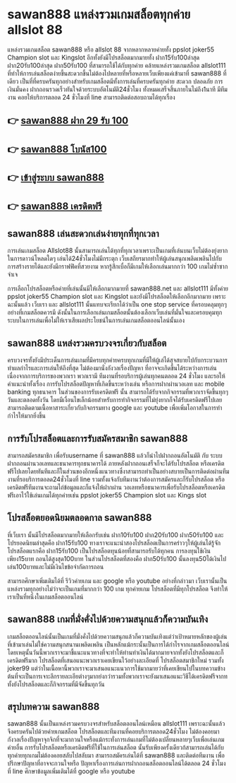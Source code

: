 # sawan888 แหล่งรวมเกมสล็อตทุกค่าย allslot 88
แหล่งรวมเกมสล็อต sawan888 หรือ allslot 88 จากหลากหลายค่ายทั้ง ppslot joker55 Champion slot และ Kingslot อีกทั้งยังมีโปรสล็อตมากมายทั้ง ฝาก15รับ100ล่าสุด ฝาก20รับ100ล่าสุด ฝาก50รับ100 ที่สามารถใช้ได้กับทุกค่าย คล้ายแหล่งรวมเกมสล็อต allslot111 ที่ทำให้การเล่นสล็อตง่ายขึ้นสะดวกขึ้นไม่ต้องไปหลายที่หรือหลายเว็บเพียงแค่เข้ามาที่ sawan888 ที่เดียว เป็นที่ที่ครบครันทุกอย่างสำหรับเกมสล็อตมีทั้งการเล่นที่ครบครันทุกค่าย สะดวก ปลอดภัย การเงินมั่นคง ฝากถอนรวดเร็วทันใจด้วยระบบอัตโนมัติ24ชั่วโมง ทั้งหมดเสร็จสิ้นภายในไม่ถึง1นาที มีทีมงาน คอยให้บริการตลอด 24 ชั่วโมงที่ line สามารถติดต่อสอบถามได้ทุกเรื่อง

## 👉 [sawan888 ฝาก 29 รับ 100](https://bit.ly/3AmIvRL)
## 👉 [sawan888 โบนัส100](https://bit.ly/3AmIvRL)
## 👉 [เข้าสู่ระบบ sawan888](https://bit.ly/3AmIvRL)
## 👉 [sawan888 เครดิตฟรี](https://bit.ly/3AmIvRL)

## sawan888 เล่นสะดวกเล่นง่ายทุกที่ทุกเวลา
การเล่นเกมสล็อต Allslot88 นั้นสามารถเล่นได้ทุกที่ทุกเวลาเพราะเป็นเกมที่เล่นบนเว็บไม่ต้องยุ่งยากในการดาวน์โหลดใดๆ เล่นได้24ชั่วโมงไม่มีกระตุก เว็บเสถียรมากทำให้ผู้เล่นสนุกเพลิดเพลินไปกับการสร้างรายได้และยังมีกราฟฟิคที่สวยงาม หากรู้สึกเบื่อก็มีเกมให้เลือกเล่นมากกว่า 100 เกมไม่ซ้ำซากจำเจ 

การเลือกโปรสล็อตหรือค่ายที่เล่นนั้นมีให้เลือกมากมายที่ sawan888.net และ allslot111 มีทั้งค่าย ppslot joker55 Champion slot และ Kingslot และยังมีโปรสล็อตให้เลือกอีกมากมาย เพราะฉะนั้นแล้ว เว็บเรา และ allslot111 นั้นแทบจะเรียกได้ว่าเป็น one stop service ที่ครอบคลุมทุกๆอย่างที่เกมสล็อตควรมี ดังนั้นในการเลือกเล่นเกมสล็อตนั้นต้องเลือกเว็บเล่นที่มั่นใจและครอบคุมทุกระบบในการเล่นเพื่อไม่ให้เราเสียผลประโยชน์ในการเล่นเกมสล็อตออนไลน์นั้นเอง

## sawan888 แหล่งรวมครบวงจรเกี่ยวกับสล็อต
ครบวงจรทั้งยังมีประเด็นการเล่นเกมที่มีครบทุกค่ายครบทุกเกมที่มีให้ผู้เล่ได้สุจสบายไปกับกระบวนการทำผลกำไรและการเล่นให้ถึงที่สุด ไม่ต้องมานั่งกังวลเรื่องปัญหา ที่อาจจะเกิดขึ้นได้ระหว่างการเล่นเนื่องจากการบริการของพวกเรา พวกเรามี ทีมงานที่รอบริการผู้เล่นทุกคนตลอด 24 ชั่วโมง และรอให้คำแนะนำทั้งเรื่อง การรับโปรสล็อตปัญหาที่เกิดขึ้นระหว่างเล่น หรือการฝากผ่านวอเลท และ mobile banking ทุกธนาคาร ในส่วนของการรับเครดิตฟรี นั้น สามารถได้รับจากกิจกรรมที่พวกเราจัดขึ้นทุกๆวันและตลอดทั้งวัน โดยมีเงื่อนไขเล็กน้อยสำหรับการทำกิจกรรมที่ไม่ยุ่งยากก็จได้รับเครดิตฟรีไปเลย สามารถติดตามเนื้อหาสาระเกี่ยวกับกิจกรรมทาง google และ youtube เพื่อเพิ่มโอกาสในการทำกำไรให้มากยิ่งขึ้น

## การรับโปรสล็อตและการรับสมัครสมาชิก sawan888
สามารถสมัครสมาชิก เพื่อรับusername ที่ sawan888 แล้วก็นำไปฝากถอนอัตโนมัติ กับ ระบบฝากถอนผ่านวอเลทและธนาคารทุกธนาคารได้ ภายหลังฝากถอนเสร็จก็จะได้รับโปรสล็อต หรือเครดิตฟรีไปเลยโดยทันทีและก็ในส่วนของอีกหนึ่งแนวทางซึ่งาสามารถทำเป็นอย่างสบายเป็นการติดต่อผ่านทีมงานที่รอบริการตอลด24ชั่วโมงที่ line รวมทั้งแจ้งกับทีมงานว่่าต้องการสมัครและก็รับโปรสล็อต หรือเครดิตฟรีทีมงานจะถามไถ่ข้อมูลและก็แจ้งให้ฝากผ่าน วอเลทหรือธนาคารเพื่อรับโปรสล็อตหรือเครดิตฟรีเอาไว้ใช้เล่นเกมได้ทุกค่ายเช่น ppslot joker55 Champion slot และ Kings slot

## โปรสล็อตยอดนิยมตลอดกาล sawan888
ที่เว็บเรา นั้นมีโปรสล็อตมากมายให้เลือกรับเช่น ฝาก10รับ100 ฝาก20รับ100 ฝาก50รับ100 และโปรยอดนิยมล่าสุดคือ ฝาก15รับ100 ทางเราจะแนะนำสองโปรสล็อตเป็นการคร่าวๆให้ผู้เล่นได้รู้จัก โปรสล็อตแรกคือ ฝาก15รับ100 เป็นโปรสล็อตทุนน้อยที่สามารถรับได้ทุกคน การลงทุนใช้เงินเพียง15บาท ถอนได้สูงสุด100บาท ในส่วนโปรสล็อตที่สองคือ ฝาก50รับ100 นั้นลงทุน50ได้เงินไปเล่น100บาทและไม่มีเงินไขข้อจำกัดการถอน 

สามารถศึกษาเพิ่มเติมได้ที่ รีวิวค่ายเกม และ google หรือ youtube อย่างที่กล่าวมา เว็บเรานั้นเป็นแหล่งรวมทุกอย่างไม่ว่าจะเป็นเกมที่มากกว่า 100 เกม ทุกค่ายเกม โปรสล็อตที่มีทุกโปรสล็อต จึงทำให้เราเป็นที่หนึ่งในเกมสล็อตออนไลน์

## sawan888 เกมที่มั่งคั่งไปด้วยความสนุกแล้วก็ความบันเทิง
เกมสล็อตออนไลน์นั้นเป็นเกมที่มั่งคั่งไปด้วยความสนุกแล้วก็ความบันเทิงแต่ว่าเป้าหมายหลักของผู้เล่นที่เข้ามาเล่นไม่ใช่ความสนุกสนานเพลิดเพลิน เป็นหลักแม้กระนั้นเป็นการได้กำไรจากเกมสล็อตออนไลน์โดยเหตุนั้นวันนี้พวกเราจะมาชี้แนะแนวทางที่จะทำให้ท่านทำเงินได้มากมายจากทั้งยังโปรสล็อตและก็เครดิตฟรีมาก โปรสล็อตที่เสนอแนะพวกเราเคยเขียนไว้อย่างละเอียดที่ โปรสล็อตสมาชิกใหม่ รวมทั้ง joker99 แต่ว่าในเนื้อหานี้พวกเราจะมาเสนอแนะแนวการใช้มากมายว่าที่เคยเขียนไปในบทความข้างต้นที่จะเป็นการเจาะลึกรายละเอียต่างๆมากย่งกว่ารวมทั้งพวกเราจะยังมาเสนอแนะวิธีได้เครดิตฟรีจากททั้งยังโปรสล็อตและก็กิจกรรมที่มีจัดขึ้นทุกวัน

## สรุปบทความ sawan888
sawan888 นั้นเป็นแหล่งรวมครบวงจรสำหรับสล็อตออนไลน์เหมือน allslot111 เพราะฉะนั้นแล้วจึงครบครันไปด้วยค่ายเกมสล็อต โปรสล็อตและทีมงานที่คอยบริการตลอด24ชั่วโมง ไม่ต้องคอยมากังวลเรื่องปัญหาจุกจิกที่จะมากวนใจหรือแม้กระทั่งการเล่นเกมที่ไม่ต้องเปลี่ยนหลายๆเว็บเพื่อเล่นเกมค่ายอื่น การรับโปรสล็อตหรือเครดิตฟรีที่ใช้ในการเล่นสล็อต นั้นรับเพียงครั้งเดียวก้สามารถเล่นได้กับทุกค่ายทุกเกมไม่ต้องคอยสลับไปสลับมา สามารถสมัครเล่นได้ที่ sawan888 และติดต่อทีมงาน เพื่อปรึกษาปัญหาที่อาจจะกวนใจหรือ ปัญหาเรื่องการเล่นการฝากถอนสล็อตออนไลน์ได้ตลอด 24 ชั่วโมง ที่ line ศึกษาข้อมูลเพิ่มเติมได้ที่ google หรือ youtube